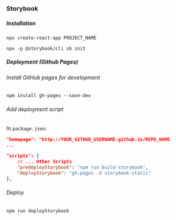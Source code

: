 ### Storybook
##### Installation
```
npx create-react-app PROJECT_NAME
```
```
npx -p @storybook/cli sb init
```

##### Deployment (Github Pages)
###### Install GitHub pages for development
```
npm install gh-pages --save-dev
```
###### Add deployment script
In `package.json`:
```json
"homepage": "http://YOUR_GITHUB_USERNAME.github.io/REPO_NAME
...

"scripts": {
    // ... Other Scripts
    "predeployStorybook": "npm run build-storybook",
    "deployStorybook": "gh-pages -d storybook-static"
},
```
###### Deploy
```
npm run deployStorybook
```